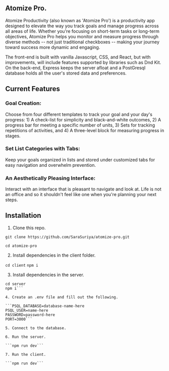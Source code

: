 ## Atomize Pro. 

Atomize Productivity (also known as 'Atomize Pro') is a productivity app designed to elevate the way you track goals and manage progress across all areas of life. Whether you're focusing on short-term tasks or long-term objectives, Atomize Pro helps you monitor and measure progress through diverse methods -- not just traditional checkboxes -- making your journey toward success more dynamic and engaging.
 
The front-end is built with vanilla Javascript, CSS, and React, but with improvements, will include features supported by libraries such as Dnd Kit. On the back-end, Express keeps the server afloat and a PostGresql database holds all the user's stored data and preferences.

 
## Current Features

### Goal Creation:
Choose from four different templates to track your goal and your day's progress: 1) A check-list for simplicity and black-and-white outcomes, 2) A progress bar for meeting a specific number of units, 3) Sets for tracking repetitions of activities, and 4) A three-level block for measuring progress in stages.
  
### Set List Categories with Tabs:
Keep your goals organized in lists and stored under customized tabs for easy navigation and overwhelm prevention.

### An Aesthetically Pleasing Interface:
Interact with an interface that is pleasant to navigate and look at. Life is not an office and so it shouldn't feel like one when you're planning your next steps.


## Installation

1. Clone this repo.

```git clone https://github.com/SaraSuriya/atomize-pro.git```

```cd atomize-pro```

2. Install dependencies in the client folder.

```cd client```
```npm i```

3. Install dependencies in the server.

```..
cd server
npm i```

4. Create an .env file and fill out the following.

```PSQL_DATABASE=database-name-here
PSQL_USER=name-here
PASSWORD=password-here
PORT=3000```

5. Connect to the database.

6. Run the server.

```npm run dev```

7. Run the client.

```npm run dev```
